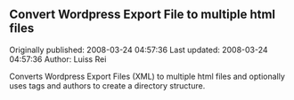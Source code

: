 ## Convert Wordpress Export File to multiple html files

Originally published: 2008-03-24 04:57:36
Last updated: 2008-03-24 04:57:36
Author: Luiss Rei

Converts Wordpress Export Files (XML) to multiple html files and optionally uses tags and authors to create a directory structure.